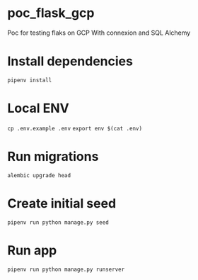 # poc_flask_gcp
Poc for testing flaks on GCP With connexion and SQL Alchemy

# Install dependencies
`pipenv install`

# Local ENV
`cp .env.example .env`
`export env $(cat .env)`

# Run migrations
`alembic upgrade head`

# Create initial seed
`pipenv run python manage.py seed`

# Run app
`pipenv run python manage.py runserver`
